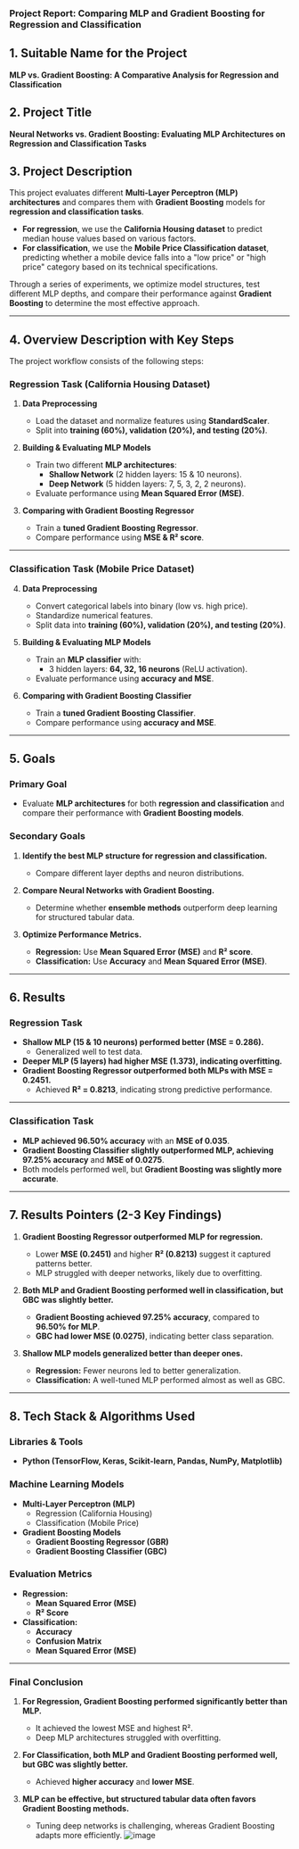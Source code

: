### **Project Report: Comparing MLP and Gradient Boosting for Regression and Classification**

## **1. Suitable Name for the Project**
**MLP vs. Gradient Boosting: A Comparative Analysis for Regression and Classification**

## **2. Project Title**
**Neural Networks vs. Gradient Boosting: Evaluating MLP Architectures on Regression and Classification Tasks**

## **3. Project Description**
This project evaluates different **Multi-Layer Perceptron (MLP) architectures** and compares them with **Gradient Boosting** models for **regression and classification tasks**.  
- **For regression**, we use the **California Housing dataset** to predict median house values based on various factors.  
- **For classification**, we use the **Mobile Price Classification dataset**, predicting whether a mobile device falls into a "low price" or "high price" category based on its technical specifications.  

Through a series of experiments, we optimize model structures, test different MLP depths, and compare their performance against **Gradient Boosting** to determine the most effective approach.

---

## **4. Overview Description with Key Steps**
The project workflow consists of the following steps:

### **Regression Task (California Housing Dataset)**
1. **Data Preprocessing**
   - Load the dataset and normalize features using **StandardScaler**.
   - Split into **training (60%), validation (20%), and testing (20%)**.

2. **Building & Evaluating MLP Models**
   - Train two different **MLP architectures**:
     - **Shallow Network** (2 hidden layers: 15 & 10 neurons).
     - **Deep Network** (5 hidden layers: 7, 5, 3, 2, 2 neurons).
   - Evaluate performance using **Mean Squared Error (MSE)**.

3. **Comparing with Gradient Boosting Regressor**
   - Train a **tuned Gradient Boosting Regressor**.
   - Compare performance using **MSE & R² score**.

---

### **Classification Task (Mobile Price Dataset)**
4. **Data Preprocessing**
   - Convert categorical labels into binary (low vs. high price).
   - Standardize numerical features.
   - Split data into **training (60%), validation (20%), and testing (20%)**.

5. **Building & Evaluating MLP Models**
   - Train an **MLP classifier** with:
     - 3 hidden layers: **64, 32, 16 neurons** (ReLU activation).
   - Evaluate performance using **accuracy and MSE**.

6. **Comparing with Gradient Boosting Classifier**
   - Train a **tuned Gradient Boosting Classifier**.
   - Compare performance using **accuracy and MSE**.

---

## **5. Goals**
### **Primary Goal**
- Evaluate **MLP architectures** for both **regression and classification** and compare their performance with **Gradient Boosting models**.

### **Secondary Goals**
1. **Identify the best MLP structure for regression and classification.**
   - Compare different layer depths and neuron distributions.

2. **Compare Neural Networks with Gradient Boosting.**
   - Determine whether **ensemble methods** outperform deep learning for structured tabular data.

3. **Optimize Performance Metrics.**
   - **Regression:** Use **Mean Squared Error (MSE)** and **R² score**.
   - **Classification:** Use **Accuracy** and **Mean Squared Error (MSE)**.

---

## **6. Results**
### **Regression Task**
- **Shallow MLP (15 & 10 neurons) performed better (MSE = 0.286).**  
  - Generalized well to test data.  
- **Deeper MLP (5 layers) had higher MSE (1.373), indicating overfitting.**
- **Gradient Boosting Regressor outperformed both MLPs with MSE = 0.2451.**  
  - Achieved **R² = 0.8213**, indicating strong predictive performance.

---

### **Classification Task**
- **MLP achieved 96.50% accuracy** with an **MSE of 0.035**.
- **Gradient Boosting Classifier slightly outperformed MLP, achieving 97.25% accuracy** and **MSE of 0.0275**.
- Both models performed well, but **Gradient Boosting was slightly more accurate**.

---

## **7. Results Pointers (2-3 Key Findings)**
1. **Gradient Boosting Regressor outperformed MLP for regression.**  
   - Lower **MSE (0.2451)** and higher **R² (0.8213)** suggest it captured patterns better.  
   - MLP struggled with deeper networks, likely due to overfitting.

2. **Both MLP and Gradient Boosting performed well in classification, but GBC was slightly better.**  
   - **Gradient Boosting achieved 97.25% accuracy**, compared to **96.50% for MLP**.
   - **GBC had lower MSE (0.0275)**, indicating better class separation.

3. **Shallow MLP models generalized better than deeper ones.**  
   - **Regression:** Fewer neurons led to better generalization.
   - **Classification:** A well-tuned MLP performed almost as well as GBC.

---

## **8. Tech Stack & Algorithms Used**
### **Libraries & Tools**
- **Python (TensorFlow, Keras, Scikit-learn, Pandas, NumPy, Matplotlib)**

### **Machine Learning Models**
- **Multi-Layer Perceptron (MLP)**
  - Regression (California Housing)
  - Classification (Mobile Price)
- **Gradient Boosting Models**
  - **Gradient Boosting Regressor (GBR)**
  - **Gradient Boosting Classifier (GBC)**

### **Evaluation Metrics**
- **Regression:**
  - **Mean Squared Error (MSE)**
  - **R² Score**
- **Classification:**
  - **Accuracy**
  - **Confusion Matrix**
  - **Mean Squared Error (MSE)**

---

### **Final Conclusion**
1. **For Regression, Gradient Boosting performed significantly better than MLP.**  
   - It achieved the lowest MSE and highest R².  
   - Deep MLP architectures struggled with overfitting.  

2. **For Classification, both MLP and Gradient Boosting performed well, but GBC was slightly better.**  
   - Achieved **higher accuracy** and **lower MSE**.

3. **MLP can be effective, but structured tabular data often favors Gradient Boosting methods.**  
   - Tuning deep networks is challenging, whereas Gradient Boosting adapts more efficiently.
![image](https://github.com/user-attachments/assets/253785fa-74da-4033-84cc-60e3156e93f2)
